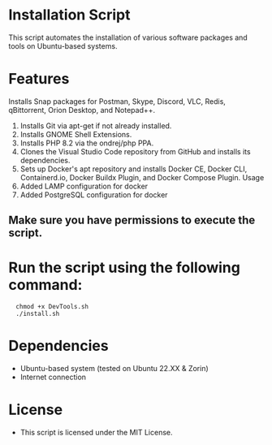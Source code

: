 # Installation Script

This script automates the installation of various software packages and tools on Ubuntu-based systems.

# Features
Installs Snap packages for Postman, Skype, Discord, VLC, Redis, qBittorrent, Orion Desktop, and Notepad++.
1. Installs Git via apt-get if not already installed.
2. Installs GNOME Shell Extensions.
3. Installs PHP 8.2 via the ondrej/php PPA.
4. Clones the Visual Studio Code repository from GitHub and installs its dependencies.
5. Sets up Docker's apt repository and installs Docker CE, Docker CLI, Containerd.io, Docker Buildx Plugin, and Docker Compose Plugin.
Usage
6. Added LAMP configuration for docker
7. Added PostgreSQL configuration for docker
## Make sure you have permissions to execute the script.

# Run the script using the following command:
      chmod +x DevTools.sh
      ./install.sh 
    
# Dependencies
* Ubuntu-based system (tested on Ubuntu 22.XX & Zorin)
* Internet connection
# License
* This script is licensed under the MIT License.

